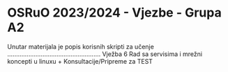 <h1>OSRuO 2023/2024 - Vjezbe - Grupa A2</h1>
Unutar materijala je popis korisnih skripti za učenje
.....................................................
Vježba 6
Rad sa servisima i mrežni koncepti u linuxu +
Konsultacije/Pripreme za TEST
